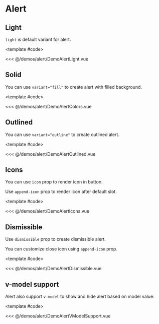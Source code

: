 # Alert

<!-- 👉 Light -->
<Demo>

## Light

`light` is default variant for alert.

<DemoAlertLight />

<template #code>

<<< @/demos/alert/DemoAlertLight.vue

</template>

</Demo>

<!-- 👉 Solid -->
<Demo>

## Solid

You can use `variant="fill"` to create alert with filled background.

<DemoAlertColors />

<template #code>

<<< @/demos/alert/DemoAlertColors.vue

</template>

</Demo>

<!-- 👉 Outlined -->
<Demo>

## Outlined

You can use `variant="outline"` to create outlined alert.

<DemoAlertOutlined />

<template #code>

<<< @/demos/alert/DemoAlertOutlined.vue

</template>

</Demo>

<!-- 👉 Icons -->
<Demo>

## Icons

You can use `icon` prop to render icon in button.

Use `append-icon` prop to render icon after default slot.

<DemoAlertIcons />

<template #code>

<<< @/demos/alert/DemoAlertIcons.vue

</template>

</Demo>

<!-- 👉 Dismissible -->
<Demo>

## Dismissible

Use `dismissible` prop to create dismissible alert.

You can customize close icon using `append-icon` prop.

<DemoAlertDismissible />

<template #code>

<<< @/demos/alert/DemoAlertDismissible.vue

</template>

</Demo>

<!-- 👉 v-model support -->
<Demo>

## v-model support

Alert also support `v-model` to show and hide alert based on model value.

<DemoAlertVModelSupport />

<template #code>

<<< @/demos/alert/DemoAlertVModelSupport.vue

</template>

</Demo>
